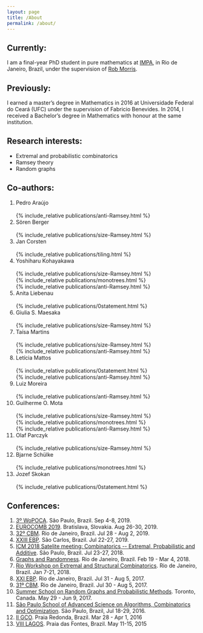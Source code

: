 ```yaml
---
layout: page
title: /About
permalink: /about/
---
```

## Currently:
I am a final-year PhD student in pure mathematics at [IMPA](https://impa.br/en_US/), in Rio de Janeiro, Brazil, under the supervision of [Rob Morris](http://w3.impa.br/~rob/).

## Previously:
I earned a master’s degree in Mathematics in 2016 at Universidade Federal do Ceará (UFC) under the supervision of Fabricio Benevides. In 2014, I received a Bachelor’s degree in Mathematics with honour at the same institution.

## Research interests:
 - Extremal and probabilistic combinatorics
 - Ramsey theory
 - Random graphs

## Co-authors:

<ol>
<li>
<div class="collapsible">
  Pedro Araújo
</div>
<div class="content">
<br/>
{% include_relative publications/anti-Ramsey.html %}
<br/>
</div>
</li>

<li>
<div class="collapsible">
  Sören Berger
</div>
<div class="content">
<br/>
{% include_relative publications/size-Ramsey.html %}
<br/>
</div>
</li>

<li>
<div class="collapsible">
  Jan Corsten
</div>
<div class="content">
<br/>
{% include_relative publications/tiling.html %}
<br/>
</div>
</li>


<li>
<div class="collapsible">
  Yoshiharu Kohayakawa 
</div>
<div class="content">
<br/>
{% include_relative publications/size-Ramsey.html %}
<br/>
{% include_relative publications/monotrees.html %}
<br/>
{% include_relative publications/anti-Ramsey.html %}
<br/>
</div>
</li>


<li>
<div class="collapsible">
  Anita Liebenau
</div>
<div class="content">
<br/>
{% include_relative publications/0statement.html %}
<br/>
</div>
</li>


<li>
<div class="collapsible">
  Giulia S. Maesaka
</div>
<div class="content">
<br/>
{% include_relative publications/size-Ramsey.html %}
<br/>
</div>
</li>


<li>
<div class="collapsible">
  Taísa Martins 
</div>
<div class="content">
<br/>
{% include_relative publications/size-Ramsey.html %}
<br/>
{% include_relative publications/anti-Ramsey.html %}
<br/>
</div>
</li>


<li>
<div class="collapsible">
  Letícia Mattos 
</div>
<div class="content">
<br/>
{% include_relative publications/0statement.html %}
<br/>
{% include_relative publications/anti-Ramsey.html %}
<br/>
</div>
</li>


<li>
<div class="collapsible">
  Luiz Moreira
</div>
<div class="content">
<br/>
{% include_relative publications/anti-Ramsey.html %}
<br/>
</div>
</li>


<li>
<div class="collapsible">
  Guilherme O. Mota 
</div>
<div class="content">
<br/>
{% include_relative publications/size-Ramsey.html %}
<br/>
{% include_relative publications/monotrees.html %}
<br/>
{% include_relative publications/anti-Ramsey.html %}
<br/>
</div>
</li>


<li>
<div class="collapsible">
  Olaf Parczyk
</div>
<div class="content">
<br/>
{% include_relative publications/size-Ramsey.html %}
<br/>
</div>
</li>


<li>
<div class="collapsible">
  Bjarne Schülke
</div>
<div class="content">
<br/>
{% include_relative publications/monotrees.html %}
<br/>
</div>
</li>


<li>
<div class="collapsible">
  Jozef Skokan
</div>
<div class="content">
<br/>
{% include_relative publications/0statement.html %}
<br/>
</div>
</li>
</ol>

<script src="{{site.baseurl}}/assets/collapsible.js"></script>


## Conferences:
  1. [3º WoPOCA](http://professor.ufabc.edu.br/~carla.negri/wopoca2019/). São Paulo, Brazil. Sep 4-8, 2019.
  2. [EUROCOMB 2019](http://eurocomb2019.uniba.sk). Bratislava, Slovakia. Aug 26-30, 2019.
  3. [32º CBM](https://impa.br/eventos-do-impa/eventos-2019/32o-coloquio-brasileiro-de-matematica/). Rio de Janeiro, Brazil. Jul 28 - Aug 2, 2019.
  4. [XXIII EBP](http://ebp23.icmc.usp.br/). São Carlos, Brazil. Jul 22-27, 2019.
  5. [ICM 2018 Satelite meeting: Combinatorics -- Extremal, Probabilistic and Additive](https://epa-combinatorics2018.ime.usp.br/). São Paulo, Brazil. Jul 23-27, 2018.
  6. [Graphs and Randomness](https://impa.br/eventos-do-impa/eventos-2018/graphs-and-randomness/). Rio de Janeiro, Brazil. Feb 19 - Mar 4, 2018.
  7. [Rio Workshop on Extremal and Structural Combinatorics](https://impa.br/eventos-do-impa/eventos-2018/rio-workshop-on-extremal-and-structural-combinatorics/). Rio de Janeiro, Brazil. Jan 7-21, 2018.
  8. [XXI EBP](https://impa.br/eventos-do-impa/eventos-2017/xxi-escola-brasileira-de-probabilidade/). Rio de Janeiro, Brazil. Jul 31 - Aug 5, 2017.
  9. [31º CBM](https://impa.br/eventos-do-impa/eventos-2017/31o-coloquio-brasileiro-de-matematica/). Rio de Janeiro, Brazil. Jul 30 - Aug 5, 2017.
  10. [Summer School on Random Graphs and Probabilistic Methods](http://www.fields.utoronto.ca/activities/16-17/randomgraphs-summerschool). Toronto, Canada. May 29 - Jun 9, 2017.
  11. [São Paulo School of Advanced Science on Algorithms, Combinatorics and Optimization](https://www.ime.usp.br/~spschool2016/). São Paulo, Brazil, Jul 18-29, 2016.
  12. [II GCO](http://www.lia.ufc.br/GCO2016/index_br.php). Praia Redonda, Brazil. Mar 28 - Apr 1, 2016
  13. [VIII LAGOS](http://www.lia.ufc.br/lagos2015/). Praia das Fontes, Brazil. May 11-15, 2015
